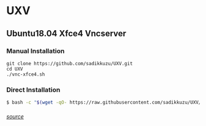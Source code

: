 # UXV
## Ubuntu18.04 Xfce4 Vncserver

### Manual Installation
```
git clone https://github.com/sadikkuzu/UXV.git
cd UXV
./vnc-xfce4.sh
```

### Direct Installation
```bash
$ bash -c "$(wget -qO- https://raw.githubusercontent.com/sadikkuzu/UXV/master/install)"
```

###### [source](https://www.digitalocean.com/community/tutorials/how-to-install-and-configure-vnc-on-ubuntu-18-04)
